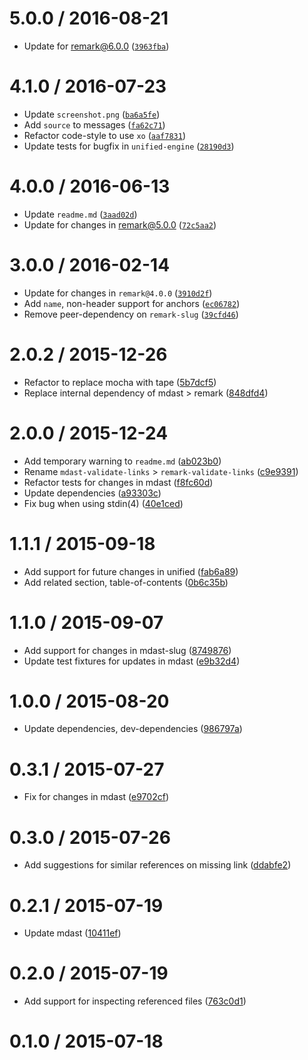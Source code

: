 <!--remark setext-->

<!--lint disable no-multiple-toplevel-headings-->

5.0.0 / 2016-08-21
==================

*   Update for remark@6.0.0 ([`3963fba`](https://github.com/wooorm/remark-validate-links/commit/3963fba))

4.1.0 / 2016-07-23
==================

*   Update `screenshot.png` ([`ba6a5fe`](https://github.com/wooorm/remark-validate-links/commit/ba6a5fe))
*   Add `source` to messages ([`fa62c71`](https://github.com/wooorm/remark-validate-links/commit/fa62c71))
*   Refactor code-style to use `xo` ([`aaf7831`](https://github.com/wooorm/remark-validate-links/commit/aaf7831))
*   Update tests for bugfix in `unified-engine` ([`28190d3`](https://github.com/wooorm/remark-validate-links/commit/28190d3))

4.0.0 / 2016-06-13
==================

*   Update `readme.md` ([`3aad02d`](https://github.com/wooorm/remark-validate-links/commit/3aad02d))
*   Update for changes in remark@5.0.0 ([`72c5aa2`](https://github.com/wooorm/remark-validate-links/commit/72c5aa2))

3.0.0 / 2016-02-14
==================

*   Update for changes in `remark@4.0.0` ([`3910d2f`](https://github.com/wooorm/remark-validate-links/commit/3910d2f))
*   Add `name`, non-header support for anchors ([`ec06782`](https://github.com/wooorm/remark-validate-links/commit/ec06782))
*   Remove peer-dependency on `remark-slug` ([`39cfd46`](https://github.com/wooorm/remark-validate-links/commit/39cfd46))

2.0.2 / 2015-12-26
==================

*   Refactor to replace mocha with tape ([5b7dcf5](https://github.com/wooorm/remark-validate-links/commit/5b7dcf5))
*   Replace internal dependency of mdast > remark ([848dfd4](https://github.com/wooorm/remark-validate-links/commit/848dfd4))

2.0.0 / 2015-12-24
==================

*   Add temporary warning to `readme.md` ([ab023b0](https://github.com/wooorm/remark-validate-links/commit/ab023b0))
*   Rename `mdast-validate-links` > `remark-validate-links` ([c9e9391](https://github.com/wooorm/remark-validate-links/commit/c9e9391))
*   Refactor tests for changes in mdast ([f8fc60d](https://github.com/wooorm/remark-validate-links/commit/f8fc60d))
*   Update dependencies ([a93303c](https://github.com/wooorm/remark-validate-links/commit/a93303c))
*   Fix bug when using stdin(4) ([40e1ced](https://github.com/wooorm/remark-validate-links/commit/40e1ced))

1.1.1 / 2015-09-18
==================

*   Add support for future changes in unified ([fab6a89](https://github.com/wooorm/remark-validate-links/commit/fab6a89))
*   Add related section, table-of-contents ([0b6c35b](https://github.com/wooorm/remark-validate-links/commit/0b6c35b))

1.1.0 / 2015-09-07
==================

*   Add support for changes in mdast-slug ([8749876](https://github.com/wooorm/remark-validate-links/commit/8749876))
*   Update test fixtures for updates in mdast ([e9b32d4](https://github.com/wooorm/remark-validate-links/commit/e9b32d4))

1.0.0 / 2015-08-20
==================

*   Update dependencies, dev-dependencies ([986797a](https://github.com/wooorm/remark-validate-links/commit/986797a))

0.3.1 / 2015-07-27
==================

*   Fix for changes in mdast ([e9702cf](https://github.com/wooorm/remark-validate-links/commit/e9702cf))

0.3.0 / 2015-07-26
==================

*   Add suggestions for similar references on missing link ([ddabfe2](https://github.com/wooorm/remark-validate-links/commit/ddabfe2))

0.2.1 / 2015-07-19
==================

*   Update mdast ([10411ef](https://github.com/wooorm/remark-validate-links/commit/10411ef))

0.2.0 / 2015-07-19
==================

*   Add support for inspecting referenced files ([763c0d1](https://github.com/wooorm/remark-validate-links/commit/763c0d1))

0.1.0 / 2015-07-18
==================
